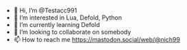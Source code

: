 - 👋 Hi, I’m @Testacc991
- 👀 I’m interested in Lua, Defold, Python
- 🌱 I’m currently learning Defold
- 💞️ I’m looking to collaborate on somebody
- 📫 How to reach me https://mastodon.social/web/@nich99

<!---
Testacc991/Testacc991 is a ✨ special ✨ repository because its `README.md` (this file) appears on your GitHub profile.
You can click the Preview link to take a look at your changes.
--->
